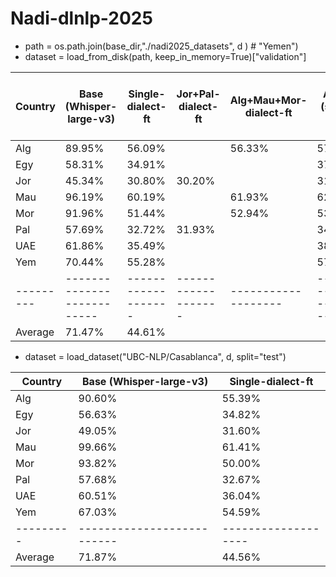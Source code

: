 # Nadi-dlnlp-2025

- path = os.path.join(base_dir,"./nadi2025_datasets", d ) # "Yemen")
- dataset = load_from_disk(path, keep_in_memory=True)["validation"]

| Country | Base (Whisper-large-v3) | Single-dialect-ft | Jor+Pal-dialect-ft | Alg+Mau+Mor-dialect-ft | All-ft (stage 1) | Single-dialect-ft (stage 2) | Single-dialect-ft (stage2-lora) |
|---------|--------------------------|-------------------|-------------------|-------------------|-------------------|-------------------|-------------------|
| Alg     | 89.95%                   | 56.09%            |                   | 56.33%            | 57.49%            | 54.93%            | 57.49%            |
| Egy     | 58.31%                   | 34.91%            |                   |                   | 37.38%            | 36.30%            | 37.38%            |
| Jor     | 45.34%                   | 30.80%            | 30.20%            |                   | 31.56%            | 30.34%            | 57.49%            |
| Mau     | 96.19%                   | 60.19%            |                   | 61.93%            | 62.80%            | 59.93%            | 57.49%            |
| Mor     | 91.96%                   | 51.44%            |                   | 52.94%            | 53.26%            | 50.97%            | 57.49%            |
| Pal     | 57.69%                   | 32.72%            | 31.93%            |                   | 34.17%            | 32.21%            | 57.49%            |
| UAE     | 61.86%                   | 35.49%            |                   |                   | 38.65%            | 36.55%            | 57.49%            |
| Yem     | 70.44%                   | 55.28%            |                   |                   | 57.75%            | 55.70%            | 57.49%            |
|---------|--------------------------|-------------------|-------------------|-------------------|-------------------|-------------------|-------------------|
| Average | 71.47%                   | 44.61%            |                   |                   |                   |                   |                   |


- dataset = load_dataset("UBC-NLP/Casablanca", d, split="test")

| Country | Base (Whisper-large-v3) | Single-dialect-ft |
|---------|--------------------------|-------------------|
| Alg     | 90.60%                   | 55.39%            |
| Egy     | 56.63%                   | 34.82%            |
| Jor     | 49.05%                   | 31.60%            |
| Mau     | 99.66%                   | 61.41%            |
| Mor     | 93.82%                   | 50.00%            |
| Pal     | 57.68%                   | 32.67%            |
| UAE     | 60.51%                   | 36.04%            |
| Yem     | 67.03%                   | 54.59%            |
|---------|--------------------------|-------------------|
| Average | 71.87%                   | 44.56%            |
